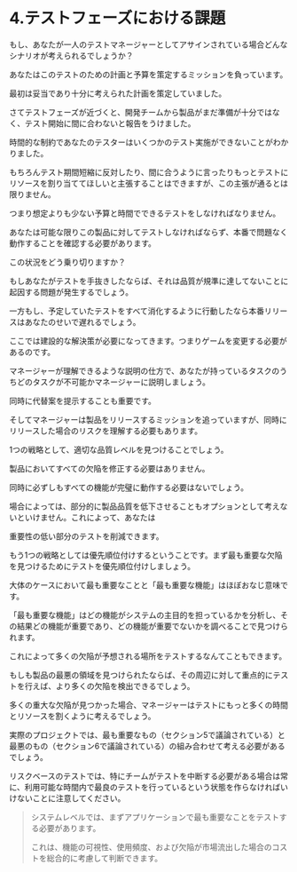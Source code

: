 # 4.テストフェーズにおける課題

もし、あなたが一人のテストマネージャーとしてアサインされている場合どんなシナリオが考えられるでしょうか？

あなたはこのテストのための計画と予算を策定するミッションを負っています。

最初は妥当であり十分に考えられた計画を策定していました。

さてテストフェーズが近づくと、開発チームから製品がまだ準備が十分ではなく、テスト開始に間に合わないと報告をうけました。

時間的な制約であなたのテスターはいくつかのテスト実施ができないことがわかりました。

もちろんテスト期間短縮に反対したり、間に合うように言ったりもっとテストにリソースを割り当ててほしいと主張することはできますが、この主張が通るとは限りません。

つまり想定よりも少ない予算と時間でできるテストをしなければなりません。

あなたは可能な限りこの製品に対してテストしなければならず、本番で問題なく動作することを確認する必要があります。

この状況をどう乗り切りますか？

もしあなたがテストを手抜きしたならば、それは品質が規準に達してないことに起因する問題が発生するでしょう。

一方もし、予定していたテストをすべて消化するように行動したなら本番リリースはあなたのせいで遅れるでしょう。

ここでは建設的な解決策が必要になってきます。つまりゲームを変更する必要があるのです。

マネージャーが理解できるような説明の仕方で、あなたが持っているタスクのうちどのタスクが不可能かマネージャーに説明しましょう。

同時に代替案を提示することも重要です。

そしてマネージャーは製品をリリースするミッションを追っていますが、同時にリリースした場合のリスクを理解する必要もあります。

1つの戦略として、適切な品質レベルを見つけることでしょう。

製品においてすべての欠陥を修正する必要はありません。

同時に必ずしもすべての機能が完璧に動作する必要はないでしょう。

場合によっては、部分的に製品品質を低下させることもオプションとして考えないといけません。これによって、あなたは

重要性の低い部分のテストを削減できます。

もう1つの戦略としては優先順位付けするということです。まず最も重要な欠陥を見つけるためにテストを優先順位付けしましょう。

大体のケースにおいて最も重要なことと「最も重要な機能」はほぼおなじ意味です。

「最も重要な機能」はどの機能がシステムの主目的を担っているかを分析し、その結果どの機能が重要であり、どの機能が重要でないかを調べることで見つけられます。

これによって多くの欠陥が予想される場所をテストするなんてこともできます。

もしも製品の最悪の領域を見つけられたならば、その周辺に対して重点的にテストを行えば、より多くの欠陥を検出できるでしょう。

多くの重大な欠陥が見つかった場合、マネージャーはテストにもっと多くの時間とリソースを割くように考えるでしょう。

実際のプロジェクトでは、最も重要なもの（セクション5で議論されている）と最悪のもの（セクション6で議論されている）の組み合わせて考える必要があるでしょう。

リスクベースのテストでは、特にチームがテストを中断する必要がある場合は常に、利用可能な時間内で最良のテストを行っているという状態を作らなければいけないことに注意してください。

> システムレベルでは、まずアプリケーションで最も重要なことをテストする必要があります。
>
> これは、機能の可視性、使用頻度、および欠陥が市場流出した場合のコストを総合的に考慮して判断できます。



